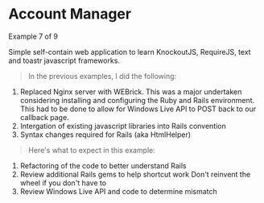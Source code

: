 Account Manager
==============	
Example 7 of 9


Simple self-contain web application to learn 
KnockoutJS, RequireJS, text and toastr javascript 
frameworks. 

> In the previous examples, I did the following:

1) Replaced Nginx server with WEBrick. This was a major
   undertaken considering installing and configuring
   the Ruby and Rails environment. This had to be done
   to allow for Windows Live API to POST back to our
   callback page.
 2) Intergation of existing javascript libraries into
	Rails convention
3) Syntax changes required for Rails (aka HtmlHelper)

> Here's what to expect in this example:

1) Refactoring of the code to better understand Rails
2) Review additional Rails gems to help shortcut work
  Don't reinvent the wheel if you don't have to
3) Review Windows Live API and code to determine
  mismatch




